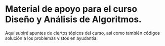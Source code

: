 # Material de apoyo para el curso Diseño y Análisis de Algoritmos.

Aquí subiré apuntes de ciertos tópicos del curso, así como también códigos solución a los problemas vistos en ayudantía.


